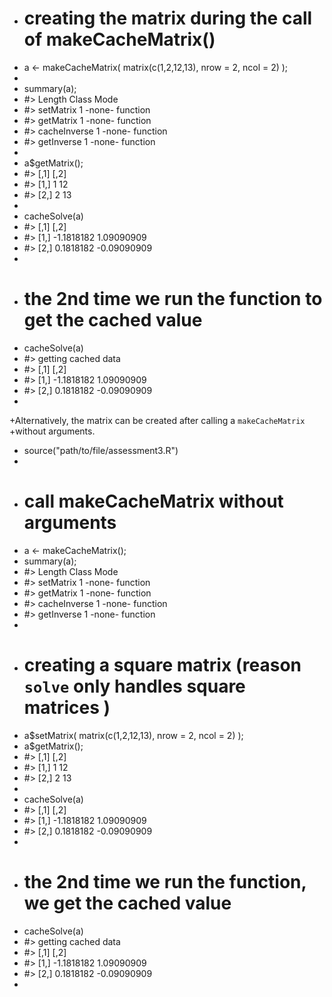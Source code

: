 
+	# creating the matrix during the call of makeCacheMatrix()
+	a <- makeCacheMatrix( matrix(c(1,2,12,13), nrow = 2, ncol = 2) );
+
+	summary(a);
+	#>              Length Class  Mode    
+	#> setMatrix    1      -none- function
+	#> getMatrix    1      -none- function
+	#> cacheInverse 1      -none- function
+	#> getInverse   1      -none- function
+
+	a$getMatrix();
+	#>      [,1] [,2]
+	#> [1,]    1   12
+	#> [2,]    2   13
+
+	cacheSolve(a)
+	#> [,1]        [,2]
+	#> [1,] -1.1818182  1.09090909
+	#> [2,]  0.1818182 -0.09090909
+
+	# the 2nd time we run the function to get the cached value
+	cacheSolve(a)
+	#> getting cached data
+	#> [,1]        [,2]
+	#> [1,] -1.1818182  1.09090909
+	#> [2,]  0.1818182 -0.09090909
+
+Alternatively, the matrix can be created after calling a `makeCacheMatrix`
+without arguments.
+	source("path/to/file/assessment3.R")
+	
+	# call makeCacheMatrix without arguments
+	a <- makeCacheMatrix();
+	summary(a);
+	#>              Length Class  Mode    
+	#> setMatrix    1      -none- function
+	#> getMatrix    1      -none- function
+	#> cacheInverse 1      -none- function
+	#> getInverse   1      -none- function
+
+	# creating a square matrix (reason `solve` only handles square matrices )
+	a$setMatrix( matrix(c(1,2,12,13), nrow = 2, ncol = 2) );
+	a$getMatrix();
+	#>      [,1] [,2]
+	#> [1,]    1   12
+	#> [2,]    2   13
+
+	cacheSolve(a)
+	#> [,1]        [,2]
+	#> [1,] -1.1818182  1.09090909
+	#> [2,]  0.1818182 -0.09090909
+
+	# the 2nd time we run the function, we get the cached value
+	cacheSolve(a)
+	#> getting cached data
+	#> [,1]        [,2]
+	#> [1,] -1.1818182  1.09090909
+	#> [2,]  0.1818182 -0.09090909
+
